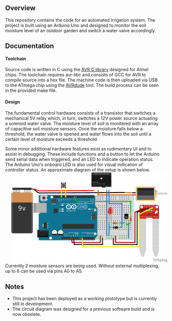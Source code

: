 ## Overview
This repository contains the code for an automated irrigation system.
The project is built using an Arduino Uno and designed to monitor the soil moisture level of an outdoor garden and switch a water valve accordingly.
	
## Documentation
#### Toolchain
Source code is written in C using the [AVR C library](https://www.nongnu.org/avr-libc/) designed for Atmel chips.
The toolchain requires avr-libc and consists of GCC for AVR to compile source into a hex file.
The machine code is then uploaded via USB to the ATmega chip using the [AVRdude](https://www.nongnu.org/avrdude/) tool. 
The build process can be seen in the provided make file.
	
#### Design
The fundamental control hardware consists of a transistor that switches a mechanical 5V relay which, in turn, switches a 12V power source actuating a solenoid water valve.
The moisture level of soil is monitered with an array of capacitive soil moisture sensors.
Once the moisture falls below a threshold, the water valve is opened and water flows into the soil until a certain level of moisture exceeds a threshold.
	
Some minor additional hardware features exist as rudimentary UI and to assist in debugging.
These include functions and a button to let the Arduino send serial data when triggered, and an LED to indicate operation status.
The Arduino Uno's onboard LED is also used for visual indication of controller status.
An approximate diagram of the setup is shown below.
[<img src="wiring_diagram.png" hspace="20">](#schematic)
Currently 2 moisture sensors are being used. Without external multiplexing, up to 6 can be used via pins A0 to A5.
	
## Notes
- This project has been deployed as a working prototype but is currently still in development.
- The circuit diagram was designed for a previous software build and is now obselete.
	
